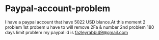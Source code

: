 # Paypal-account-problem
I have a paypal account that have 5022 USD blance.At this moment 2 problem 1st probem u have to will remove 2Fa &amp; number 2nd problem 180 days limit problem
my paypal id is fazleyrabbi49@gmail.com
